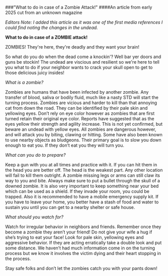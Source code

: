 ###"What to do in case of a Zombie Attack!"
####An article from early 2025 cut from an unknown magazine

*Editors Note: I added this article as it was one of the first media references I could find noting the changes in the undead.*

**What to do in case of a ZOMBIE attack!**

ZOMBIES! They're here, they're deadly and they want your brain!

So what do you do when the dead come a knockin'?  Well bar yer doors and guns be stockin!  The undead are viscious and resilient so we're here to tell you what to do if your neighbor wants to crack your skull open to get to those delicious juicy insides!

*What is a zombie?*

Zombies are humans that have been infected by another zombie.  Any transfer of blood, saliva or bodily fluid, much like a nasty STD will start the turning process.  Zombies are vicious and harder to kill than that annoying cat from down the road.  They can be identified by their pale skin and yellowing eyes.  Don’t rely on eye color however as zombies that are first turned retain their original eye color.  Reports have suggested that as the eyes yellow their strength and agility increase.  This is not yet confirmed, but beware an undead with yellow eyes.  All zombies are dangerous however, and will attack you by biting, clawing or hitting.  Some have also been known to use nearby objects as bludgeons.  Their primary goal is to slow you down enough to eat you.  If they don’t eat you they will turn you.

*What can you do to prepare?*

Keep a gun with you at all times and practice with it.  If you can hit them in the head you are better off.  The head is the weakest part.  Any other location will fail to kill them outright.  A zombie missing legs or arms can still claw its way to you and bite.  Always make sure to put a bullet through the skull of a downed zombie.  It is also very important to keep something near your bed which can be used as a shield.  If they invade your room, you could be trapped.  Also it is recommended to have a mobile emergency supply kit.  If you have to leave your home, you better have a stash of food and water to sustain you until you can get to a nearby shelter or safe house.

*What should you watch for?*

Watch for irregular behavior in neighbors and friends.  Remember once they become a zombie they aren’t your friend!  Do not give your wife a hug if she’s trying to eat your face!  Look for pale skin, yellowing eyes and aggressive behavior.  If they are acting erratically take a double look and put some distance.  We haven’t had much information come in on the turning process but we know it involves the victim dying and their heart stopping in the process.

Stay safe folks and don’t let the zombies catch you with your pants down!
